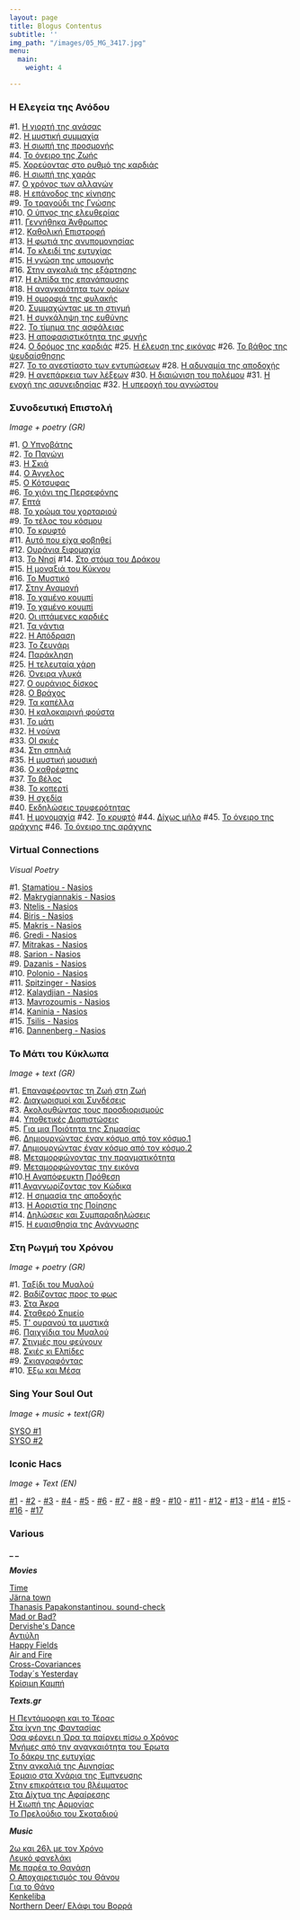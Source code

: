 ```yaml
---
layout: page
title: Blogus Contentus
subtitle: ''
img_path: "/images/05_MG_3417.jpg"
menu:
  main:
    weight: 4

---
```

### Η Ελεγεία της Ανόδου

\#1. <a href="https://hocusphotus.com/posts/i-giorti-tis-anasas/" target="blank"> Η γιορτή της ανάσας</a>  
\#2. <a href="https://hocusphotus.com/posts/anodus-2/" target="blank"> Η μυστική συμμαχία</a>  
\#3. <a href="https://hocusphotus.com/posts/i-siopi-tis-prosmonis/" target="blank"> Η σιωπή της προσμονής</a>  
\#4. <a href="https://hocusphotus.com/posts/anodus-4/" target="blank"> Το όνειρο της Ζωής</a>  
\#5. <a href="https://hocusphotus.com/posts/anodus-5/" target="blank"> Χορεύοντας στο ρυθμό της καρδιάς</a>  
\#6. <a href="https://hocusphotus.com/posts/anodus-6/" target="blank"> Η σιωπή της χαράς</a>  
\#7. <a href="https://hocusphotus.com/posts/anodus-7/" target="blank"> Ο χρόνος των αλλαγών</a>  
\#8. <a href="https://hocusphotus.com/posts/anodus-8/" target="blank"> Η επάνοδος της κίνησης</a>  
\#9. <a href="https://hocusphotus.com/posts/anodus-9/" target="blank"> Το τραγούδι της Γνώσης</a>  
\#10. <a href="https://hocusphotus.com/posts/anodus-10/" target="blank"> Ο ύπνος της ελευθερίας</a>  
\#11. <a href="https://hocusphotus.com/posts/anodus-11/" target="blank"> Γεννήθηκα Άνθρωπος</a>  
\#12. <a href="https://hocusphotus.com/posts/anodus-12/" target="blank"> Καθολική Επιστροφή</a>  
\#13. <a href="https://hocusphotus.com/posts/anodus-13/" target="blank"> Η φωτιά της ανυπομονησίας</a>  
\#14. <a href="https://hocusphotus.com/posts/anodus-14/" target="blank"> Το κλειδί της ευτυχίας</a>  
\#15. <a href="https://hocusphotus.com/posts/anodus-15/" target="blank"> Η γνώση της υπομονής</a>  
\#16. <a href="https://hocusphotus.com/posts/anodus-16/" target="blank"> Στην αγκαλιά της εξάρτησης</a>  
\#17. <a href="https://hocusphotus.com/posts/anodus-17/" target="blank"> Η ελπίδα της επανάπαυσης</a>  
\#18. <a href="https://hocusphotus.com/posts/anodus-18/" target="blank"> Η αναγκαιότητα των ορίων</a>  
\#19. <a href="https://hocusphotus.com/posts/anodus-19/" target="blank"> Η ομορφιά της φυλακής</a>  
\#20. <a href="https://hocusphotus.com/posts/anodus-20/" target="blank"> Συμμαχώντας με τη στιγμή</a>  
\#21. <a href="https://hocusphotus.com/posts/anodus-21/" target="blank"> Η συγκάληψη της ευθύνης</a>  
\#22. <a href="https://hocusphotus.com/posts/anodus-22/" target="blank"> Το τίμημα της ασφάλειας</a>  
\#23. <a href="https://hocusphotus.com/posts/anodus-23/" target="blank"> Η αποφασιστικότητα της φυγής</a>  
\#24. <a href="https://hocusphotus.com/posts/anodus-24/" target="blank"> Ο δρόμος της καρδιάς</a>  \#25. <a href="https://hocusphotus.com/posts/anodus-25/" target="blank"> Η έλευση της εικόνας</a>  \#26. <a href="https://hocusphotus.com/posts/anodus-26/" target="blank"> Το βάθος της ψευδαίσθησης</a>  
\#27. <a href="https://hocusphotus.com/posts/anodus-27/" target="blank"> Το το ανεστίαστο των εντυπώσεων</a>
\#28. <a href="https://hocusphotus.com/posts/anodus-28/" target="blank"> Η αδυναμία της αποδοχής</a>
\#29. <a href="https://hocusphotus.com/posts/anodus-29/" target="blank"> Η ανεπάρκεια των λέξεων</a>
\#30. <a href="https://hocusphotus.com/posts/anodus-30/" target="blank"> Η διαιώνιση του πολέμου</a>
\#31. <a href="https://hocusphotus.com/posts/anodus-31/" target="blank"> Η ενοχή της ασυνειδησίας</a>
\#32. <a href="https://hocusphotus.com/posts/anodus-32/" target="blank"> Η υπεροχή του αγνώστου</a>



### Συνοδευτική Επιστολή

_Image + poetry (GR)_

\#1. <a href="https://hocusphotus.com/posts/cover-letter-1/" target="blank">Ο Υπνοβάτης</a>  
\#2. <a href="https://hocusphotus.com/posts/%CF%83%CF%85%CE%BD%CE%BF%CE%B4%CE%B5%CF%85%CF%84%CE%B9%CE%BA%CE%AE-%CE%B5%CF%80%CE%B9%CF%83%CF%84%CE%BF%CE%BB%CE%AE/" target="blank">Το Παγώνι</a>  
\#3. <a href="https://hocusphotus.com/posts/synodeftiki-epistoli-3/" target="blank">Η Σκιά</a>  
\#4. <a href="https://hocusphotus.com/posts/synodeftiki-epistoli-4/" target="blank">Ο Άγγελος</a>  
\#5. <a href="https://hocusphotus.com/posts/synodeftiki-epistoli-5/" target="blank">Ο Κότσυφας</a>  
\#6. <a href="https://hocusphotus.com/posts/synodeftiki-epistoli-6/" target="blank">Το χιόνι της Περσεφόνης</a>  
\#7. <a href="https://hocusphotus.com/posts/synodeftiki-epistoli-7/" target="blank">Επτά</a>  
\#8. <a href="https://hocusphotus.com/posts/synodeftiki-epistoli-8/" target="blank">Το χρώμα του χορταριού</a>  
\#9. <a href="https://hocusphotus.com/posts/synodeftiki-epistoli-9/" target="blank">Το τέλος του κόσμου</a>  
\#10. <a href="https://hocusphotus.com/posts/synodeftiki-epistoli-10/" target="blank">Το κρυφτό</a>  
\#11. <a href="https://hocusphotus.com/posts/synodeftiki-epistoli-11/" target="blank">Αυτό που είχα φοβηθεί</a>  
\#12. <a href="https://hocusphotus.com/posts/synodeftiki-epistoli-12/" target="blank">Ουράνια ξιφομαχία</a>  
\#13. <a href="https://hocusphotus.com/posts/synodeftiki-epistoli-13/" target="blank">Το Νησί</a>
\#14. <a href="https://hocusphotus.com/posts/synodeftiki-epistoli-14/" target="blank">Στο στόμα του Δράκου</a>  
\#15. <a href="https://hocusphotus.com/posts/synodeftiki-epistoli-15/" target="blank">Η μοναξιά του Κύκνου</a>  
\#16. <a href="https://hocusphotus.com/posts/synodeftiki-epistoli-16/" target="blank">Το Μυστικό</a>  
\#17. <a href="https://hocusphotus.com/posts/synodeftiki-epistoli-17/" target="blank">Στην Αναμονή</a>  
\#18. <a href="https://hocusphotus.com/posts/synodeftiki-epistoli-18/" target="blank">Το χαμένο κουμπί</a>  
\#19. <a href="https://hocusphotus.com/posts/synodeftiki-epistoli-19/" target="blank">Το χαμένο κουμπί</a>  
\#20. <a href="https://hocusphotus.com/posts/synodeftiki-epistoli-20/" target="blank">Οι ιπτάμενες καρδιές</a>  
\#21. <a href="https://hocusphotus.com/posts/synodeftiki-epistoli-21/" target="blank">Τα γάντια</a>  
\#22. <a href="https://hocusphotus.com/posts/synodeftiki-epistoli-22/" target="blank">Η Απόδραση</a>  
\#23. <a href="https://hocusphotus.com/posts/synodeftiki-epistoli-23/" target="blank">Το ζευγάρι</a>  
\#24. <a href="https://hocusphotus.com/posts/synodeftiki-epistoli-24/" target="blank">Παράκληση</a>  
\#25. <a href="https://hocusphotus.com/posts/synodeftiki-epistoli-25/" target="blank">Η τελευταία χάρη</a>  
\#26. <a href="https://hocusphotus.com/posts/synodeftiki-epistoli-26/" target="blank">Όνειρα γλυκά</a>  
\#27. <a href="https://hocusphotus.com/posts/synodeftiki-epistoli-27/" target="blank">Ο ουράνιος δίσκος</a>  
\#28. <a href="https://hocusphotus.com/posts/synodeftiki-epistoli-28/" target="blank">Ο Βράχος</a>  
\#29. <a href="https://hocusphotus.com/posts/synodeftiki-epistoli-29/" target="blank">Τα καπέλλα</a>  
\#30. <a href="https://hocusphotus.com/posts/synodeftiki-epistoli-30/" target="blank">Η καλοκαιρινή φούστα</a>  
\#31. <a href="https://hocusphotus.com/posts/synodeftiki-epistoli-31/" target="blank">Το μάτι</a>  
\#32. <a href="https://hocusphotus.com/posts/synodeftiki-epistoli-32/" target="blank">Η γούνα</a>  
\#33. <a href="https://hocusphotus.com/posts/synodeftiki-epistoli-33/" target="blank">ΟΙ σκιές</a>  
\#34. <a href="https://hocusphotus.com/posts/synodeftiki-epistoli-34/" target="blank">Στη σπηλιά</a>  
\#35. <a href="https://hocusphotus.com/posts/synodeftiki-epistoli-35/" target="blank">Η μυστική μουσική</a>  
\#36. <a href="https://hocusphotus.com/posts/synodeftiki-epistoli-36/" target="blank">Ο καθρέφτης</a>  
\#37. <a href="https://hocusphotus.com/posts/synodeftiki-epistoli-37/" target="blank">Το βέλος</a>  
\#38. <a href="https://hocusphotus.com/posts/synodeftiki-epistoli-38/" target="blank">Το κοπερτί</a>  
\#39. <a href="https://hocusphotus.com/posts/synodeftiki-epistoli-39/" target="blank">Η σχεδία</a>  
\#40. <a href="https://hocusphotus.com/posts/synodeftiki-epistoli-40/" target="blank">Εκδηλώσεις τρυφερότητας</a>  
\#41. <a href="https://hocusphotus.com/posts/synodeftiki-epistoli-41/" target="blank">Η μονομαχία</a>
\#42. <a href="https://hocusphotus.com/posts/synodeftiki-epistoli-42/" target="blank">Το κρυφτό</a>
\#44. <a href="https://hocusphotus.com/posts/synodeftiki-epistoli-43/" target="blank">Δίχως μήλο</a>
\#45. <a href="https://hocusphotus.com/posts/synodeftiki-epistoli-45/" target="blank">Το όνειρο της αράχνης</a>
\#46. <a href="https://hocusphotus.com/posts/synodeftiki-epistoli-46/" target="blank">Το όνειρο της αράχνης</a>

### Virtual Connections

_Visual Poetry_

\#1. <a href="https://hocusphotus.com/posts/common-developments-1/" target="blank">Stamatiou - Nasios</a>  
\#2. <a href="https://hocusphotus.com/posts/%CF%83%CF%85%CE%BB%CE%BB%CE%BF%CE%B3%CE%B9%CE%BA%CE%AD%CF%82-%CE%B1%CE%BD%CE%B1%CF%80%CF%84%CF%8D%CE%BE%CE%B5%CE%B9%CF%82/">Makrygiannakis - Nasios</a>  
\#3. <a href="https://hocusphotus.com/posts/syllogikes-anaptyxeis-3/" target="blank">Ntelis - Nasios</a>  
\#4. <a href="https://hocusphotus.com/posts/virtuala-connection-4/">Biris - Nasios</a>  
\#5. <a href="https://hocusphotus.com/posts/virtual-connection-5/">Makris - Nasios</a>  
\#6. <a href="https://hocusphotus.com/posts/virtual-connection-6/">Gredi - Nasios</a>  
\#7. <a href="https://hocusphotus.com/posts/virtual-connection-7/">Mitrakas - Nasios</a>  
\#8. <a href="https://hocusphotus.com/posts/virtual-connection-8/">Sarion - Nasios</a>  
\#9. <a href="https://hocusphotus.com/posts/virtual-connection-9/"> Dazanis - Nasios</a>  
\#10. <a href="https://hocusphotus.com/posts/virtual-connection-10/"> Polonio - Nasios</a>  
\#11. <a href="https://hocusphotus.com/posts/virtual-connection-11/"> Spitzinger - Nasios</a>  
\#12. <a href="https://hocusphotus.com/posts/virtual-connection-12/"> Kalaydjian - Nasios</a>  
\#13. <a href="https://hocusphotus.com/posts/virtual-connection-13/"> Mavrozoumis - Nasios</a>  
\#14. <a href="https://hocusphotus.com/posts/virtual-connection-14/"> Kaninia - Nasios</a>  
\#15. <a href="https://hocusphotus.com/posts/virtual-connection-15/"> Tsilis - Nasios</a>  
\#16. <a href="https://hocusphotus.com/posts/virtual-connection-16/"> Dannenberg - Nasios</a>

### Το Μάτι του Κύκλωπα

_Image + text (GR)_

\#1. <a href="https://hocusphotus.com/posts/the-cyclop-s-eye/" target="blank">Επαναφέροντας τη Ζωή στη Ζωή</a>  
\#2. <a href="https://hocusphotus.com/posts/%CF%84%CE%BF-%CE%BC%CE%AC%CF%84%CE%B9-%CF%84%CE%BF%CF%85-%CE%BA%CF%8D%CE%BA%CE%BB%CF%89%CF%80%CE%B1/" target="blank">Διαχωρισμοί και Συνδέσεις</a>  
\#3. <a href="https://hocusphotus.com/posts/to-mati-tou-kyklopa-3/" target="blank">Ακολουθώντας τους προσδιορισμούς</a>  
\#4. <a href="https://hocusphotus.com/posts/to-mati-tou-kyklopa-4/" target="blank">Υποθετικές Διαπιστώσεις</a>  
\#5. <a href="https://hocusphotus.com/posts/to-mati-tou-kylopa-5/" target="blank">Για μια Ποιότητα της Σημασίας</a>  
\#6. <a href="https://hocusphotus.com/posts/to-mati-tou-kyklopa-6/" target="blank">Δημιουργώντας έναν κόσμο από τον κόσμο.1</a>  
\#7. <a href="https://hocusphotus.com/posts/to-mati-tou-kyklopa-7/" target="blank">Δημιουργώντας έναν κόσμο από τον κόσμο.2</a>  
\#8. <a href="https://hocusphotus.com/posts/to-mati-tou-kyklopa-8-1/" target="blank">Μεταμορφώνοντας την πραγματικότητα</a>  
\#9. <a href="https://hocusphotus.com/posts/to-mati-tou-kyklopa-9/" target="blank">Μεταμορφώνοντας την εικόνα</a>  
\#10.<a href="https://hocusphotus.com/posts/h-anapofefkti-prothesi/" target="blank">Η Αναπόφευκτη Πρόθεση</a>  
\#11.<a href="https://hocusphotus.com/posts/anagnorizontas-ton-kodika/" target="blank">Αναγνωρίζοντας τον Κώδικα</a>  
\#12. <a href="https://hocusphotus.com/posts/i-simasia-tis-apodoxis/" target="blank">Η σημασία της αποδοχής</a>  
\#13. <a href="https://hocusphotus.com/posts/to-mati-tou-kyklopa-13/" target="blank">Η Αοριστία της Ποίησης</a>  
\#14. <a href="https://hocusphotus.com/posts/diloseis-kai-symparadiloseis/" target="blank">Δηλώσεις και Συμπαραδηλώσεις</a>  
\#15. <a href="https://hocusphotus.com/posts/to-mati-tou-kyklopa-15/" target="blank">Η ευαισθησία της Ανάγνωσης</a>

### Στη Ρωγμή του Χρόνου

_Image + poetry (GR)_

\#1. <a href="https://hocusphotus.com/posts/sti-rogmi-tou-chronou/" target="blank">Ταξίδι του Μυαλού</a>  
\#2. <a href="https://hocusphotus.com/posts/sti-rogmi-tou-chronou-2/" target="blank">Βαδίζοντας προς το φως</a>  
\#3. <a href="https://hocusphotus.com/posts/sti-rogmi-tou-chronou-3/" target="blank">Στα Άκρα</a>  
\#4. <a href="https://hocusphotus.com/posts/sti-rogmi-tou-chronou-4/" target="blank">Σταθερό Σημείο</a>  
\#5. <a href="https://hocusphotus.com/posts/sti-rogmi-tou-chronou-5/" target="blank">Τ' ουρανού τα μυστικά</a>  
\#6. <a href="https://hocusphotus.com/posts/sti-rogmi-tou-chronou-6/" target="blank">Παιχνίδια του Μυαλού</a>  
\#7. <a href="https://hocusphotus.com/posts/sti-rogmi-tou-chronou-7/" target="blank">Στιγμές που φεύγουν</a>  
\#8. <a href="https://hocusphotus.com/posts/sti-rogmi-tou-chronou-8/" target="blank">Σκιές κι Ελπίδες</a>  
\#9. <a href="https://hocusphotus.com/posts/sti-rogmi-tou-chronou-9/" target="blank">Σκιαγραφόντας</a>  
\#10. <a href="https://hocusphotus.com/posts/sti-rogmi-tou-chronou-10/" target="blank">Έξω και Μέσα</a>

### Sing Your Soul Out

_Image + music + text(GR)_

<a href="https://hocusphotus.com/posts/syso-1/">SYSO #1</a>  
<a href="https://hocusphotus.com/posts/syso-2/">SYSO #2</a>

### Iconic Hacs

_Image + Text (EN)_

<a href="https://hocusphotus.com/posts/iconic-hack-1/" target="blank">#1</a> - <a href="https://hocusphotus.com/posts/iconic-hacks/">#2</a> - <a href="https://hocusphotus.com/posts/iconic-hack-3/" target="blank">#3</a> - <a href="https://hocusphotus.com/posts/iconic-hack-4/" target="blank">#4</a> - <a href="https://hocusphotus.com/posts/iconic-hack-5/" target="blank">#5</a> - <a href="https://hocusphotus.com/posts/iconic-hack-6/" target="blank">#6</a> - <a href="https://hocusphotus.com/posts/iconic-hack-7/" target="blank">#7</a> - <a href="https://hocusphotus.com/posts/iconic-hack-8/" target="blank">#8</a> - <a href="https://hocusphotus.com/posts/iconic-hack-9/" target="blank">#9</a> - <a href="https://hocusphotus.com/posts/iconic-hack-10/" target="blank">#10</a> - <a href="https://hocusphotus.com/posts/iconic-hack-11/" target="blank">#11</a> - <a href="https://hocusphotus.com/posts/iconic-hack-12/" target="blank">#12</a> - <a href="https://hocusphotus.com/posts/iconic-hack-13/" target="blank">#13</a> - <a href="https://hocusphotus.com/posts/iconic-hack-14/" target="blank">#14</a> - <a href="https://hocusphotus.com/posts/iconic-hack-15/" target="blank">#15</a> - <a href="https://hocusphotus.com/posts/iconic-hack-16/" target="blank">#16</a> - <a href="https://hocusphotus.com/posts/iconic-hack-17/" target="blank">#17</a>

### Various

**_ _**

**_Movies_**

<a href="https://hocusphotus.com/posts/time/" target="blank">Time</a>  
<a href="https://hocusphotus.com/posts/reversed-town/" target="blank">Järna town</a>  
<a href="https://hocusphotus.com/posts/thanasis-papakonstantinou-soundcheck-movie/" target="blank">Thanasis Papakonstantinou. sound-check</a>  
<a href="https://hocusphotus.com/posts/mad-or-bad/" target="blank">Mad or Bad?</a>  
<a href="https://hocusphotus.com/posts/dervishe-s-dance/" target="blank">Dervishe's Dance</a>  
<a href="https://hocusphotus.com/posts/antimatter/" target="blank">Αντιύλη</a>  
<a href="https://hocusphotus.com/posts/happy-fields-1/" target="blank">Happy Fields</a>  
<a href="https://hocusphotus.com/posts/air-and-fire/" target="blank">Air and Fire</a>  
<a href="https://hocusphotus.com/posts/cross-covariances/" target="blank">Cross-Covariances</a>  
<a href="https://hocusphotus.com/posts/today-s-yesterday/" target="blank">Today´s Yesterday</a>  
<a href="https://hocusphotus.com/posts/krisimi-kampi/" target="blank">Κρίσιμη Καμπή</a>

**_Texts.gr_**

<a href="https://hocusphotus.com/posts/%CE%B7-%CF%80%CE%B5%CE%BD%CF%84%CE%AC%CE%BC%CE%BF%CF%81%CF%86%CE%B7-%CE%BA%CE%B1%CE%B9-%CF%84%CE%BF-%CF%84%CE%AD%CF%81%CE%B1%CF%82/" target="blank">Η Πεντάμορφη και το Τέρας</a>  
<a href="https://hocusphotus.com/posts/%CF%83%CF%84%CE%B1-%CE%AF%CF%87%CE%BD%CE%B7-%CF%84%CE%B7%CF%82-%CF%86%CE%B1%CE%BD%CF%84%CE%B1%CF%83%CE%AF%CE%B1%CF%82/" target="blank">Στα ίχνη της Φαντασίας</a>  
<a href="https://hocusphotus.com/posts/osa-fernei-i-ora-ta-pairnei-piso-o-chronos/" target="blank">Όσα φέρνει η Ώρα τα παίρνει πίσω ο Χρόνος</a>  
<a href="https://hocusphotus.com/posts/%CE%BC%CE%BD%CE%AE%CE%BC%CE%B5%CF%82-%CE%B1%CF%80%CF%8C-%CF%84%CE%B7%CE%BD-%CE%B1%CE%BD%CE%B1%CE%B3%CE%B1%CE%BA%CE%B1%CE%B9%CF%8C%CF%84%CE%B7%CF%84%CE%B1-%CF%84%CE%BF%CF%85-%CE%AD%CF%81%CF%89%CF%84%CE%B1/" target="blank">Μνήμες από την αναγκαιότητα του Έρωτα</a>  
<a href="https://hocusphotus.com/posts/to-dakry-tis-eftyxias/" target="blank">Το δάκρυ της ευτυχίας</a>  
<a href="https://hocusphotus.com/posts/stin-aggalia-tis-amnisias/" target="blank">Στην αγκαλιά της Αμνησίας</a>  
<a href="https://hocusphotus.com/posts/ermaio-sta-xnaria-tis-empnefsis/" target="blank">Έρμαιο στα Χνάρια της Έμπνευσης</a>  
<a href="https://hocusphotus.com/posts/stin-epikrateia-tou-vlematos/" target="blank">Στην επικράτεια του βλέμματος</a>  
<a href="https://hocusphotus.com/posts/sta-dyxtia-tis-afairesis/" target="blank">Στα Δίχτυα της Αφαίρεσης</a>  
<a href="https://hocusphotus.com/posts/i-siopi-tis-armonias/" target="blank">Η Σιωπή της Αρμονίας</a>  
<a href="https://hocusphotus.com/posts/to-preloudio-tou-skotadiou/" target="blank">Το Πρελούδιο του Σκοταδιού</a>

**_Music_**

<a href="https://hocusphotus.com/posts/2%CF%89-%CE%BA%CE%B1%CE%B9-26%CE%BB-%CE%BC%CE%B5-%CF%84%CE%BF%CE%BD-%CF%87%CF%81%CF%8C%CE%BD%CE%BF/" target="blank">2ω και 26λ με τον Χρόνο</a>  
<a href="https://hocusphotus.com/posts/to-lefko-fanelaki/" target="blank">Λευκό φανελάκι</a>  
<a href="https://hocusphotus.com/posts/me-parea-to-thanasi/" target="blank">Με παρέα το Θανάση</a>  
<a href="https://hocusphotus.com/posts/o-apoxeraitismos-tou-thanou/" target="blank">Ο Αποχαιρετισμός του Θάνου</a>  
<a href="https://hocusphotus.com/posts/gia-to-thano/" target="blank">Για το Θάνο</a>  
<a href="https://hocusphotus.com/posts/kenkeliba/" target="blank">Kenkeliba</a>  
<a href="https://hocusphotus.com/posts/elafi-tou-vorra/" target="blank">Northern Deer/ Ελάφι του Βορρά</a>